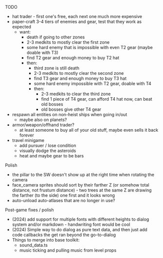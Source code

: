 TODO
* hat trader - first one's free, each next one much more expensive
* paper-craft 3-4 tiers of enemies and gear, test that they work as expected
  * want:
    * death if going to other zones
    * 2-3 medkits to mostly clear the first zone
    * some hard enemy that is impossible with even T2 gear (maybe doable with T3)
    * find T2 gear and enough money to buy T2 hat
    * then:
      * third zone is still death
      * 2-3 medkits to mostly clear the second zone
      * find T3 gear and enough money to buy T3 hat
      * some hard enemy impossible with T2 gear, doable with T4
      * then:
        * 2-3 medkits to clear the third zone
        * find 1 piece of T4 gear, can afford T4 hat now, can beat old bosses
        * old bosses give other T4 gear
* respawn all entities on non-heist ships when going in/out
  * maybe also on planets?
* armor/weapon/offhand trader?
  * at least someone to buy all of your old stuff, maybe even sells it back forever
* travel minigame
  * add pursuer / lose condition
  * visually dodge the asteroids
  * heat and maybe gear to be bars

Polish
* the pillar to the SW doesn't show up at the right time when rotating the camera
* face_camera sprites should sort by their farther Z (or somehow total distance, not frustum distance) - two trees at the same Z are drawing the farther (to the side) one first and it looks wrong
* auto-unload auto-atlases that are no longer in use?

Post-game fixes / polish
* (2024) add support for multiple fonts with different heights to dialog system and/or markdown - handwriting font would be cool
* (2024) Simple way to do dialog as pure text data, and then just add code callbacks the get ran beyond the go-to-dialog
* Things to merge into base toolkit:
  * sound_data.ts
  * music ticking and pulling music from level props

